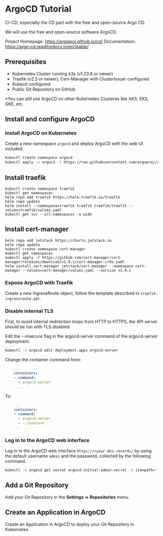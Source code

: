 # ArgoCD Tutorial
CI-CD, especially the CD part with the free and open-source Argo CD. 

We will use the free and open-source software ArgoCD.

Project Homepage: https://argoproj.github.io/cd/
Documentation: https://argo-cd.readthedocs.io/en/stable/

## Prerequisites

- Kubernetes Cluster running k3s (v1.23.6 or newer)
- Traefik (v2.5 or newer), Cert-Manager with ClusterIssuer configured
- Kubectl configured
- Public Git Repository on GitHub

*You can still use ArgoCD on other Kubernetes Clusteres like AKS, EKS, GKE, etc.

## Install and configure ArgoCD

### Install ArgoCD on Kubernetes

Create a new namespace `argocd` and deploy ArgoCD with the web UI included.

```bash
kubectl create namespace argocd
kubectl apply -n argocd -f https://raw.githubusercontent.com/argoproj/argo-cd/stable/manifests/install.yaml
```
## Install traefik
```
kubectl create namespace traefik
kubectl get namespaces
helm repo add traefik https://helm.traefik.io/traefik
helm repo update
helm install --namespace=traefik traefik traefik/traefik --values=traefik/values.yaml
kubectl get svc --all-namespaces -o wide
```
## Install cert-manager
```
helm repo add jetstack https://charts.jetstack.io
helm repo update
kubectl create namespace cert-manager
kubectl get namespaces
kubectl apply -f https://github.com/cert-manager/cert-manager/releases/download/v1.9.1/cert-manager.crds.yaml
helm install cert-manager jetstack/cert-manager --namespace cert-manager --values=cert-manager/values.yaml --version v1.9.1
```
### Expose ArgoCD with Traefik

Create a new IngressRoute object, follow the template described in `traefik-ingressroute.yml`.

### Disable internal TLS

First, to avoid internal redirection loops from HTTP to HTTPS, the API server should be run with TLS disabled.

Edit the --insecure flag in the argocd-server command of the argocd-server deployment.

```bash
kubectl -n argocd edit deployment.apps argocd-server
```

Change the container command from:
```yml
    ...
    containers:
    - command:
      - argocd-server
     ...
```

To:
```yml
    ...
    containers:
    - command:
      - argocd-server
      - --insecure      
    ...
```

### Log in to the ArgoCD web interface

Log in to the ArgoCD web interface `https://<your-dns-record>/` by using the default username `admin` and the password, collected by the following command.

```bash
kubectl -n argocd get secret argocd-initial-admin-secret -o jsonpath="{.data.password}" | base64 -d
```

## Add a Git Repository

Add your Git Repository in the **Settings -> Repositories** menu.

## Create an Application in ArgoCD

Create an Application in ArgoCD to deploy your Git Repository in Kubernetes